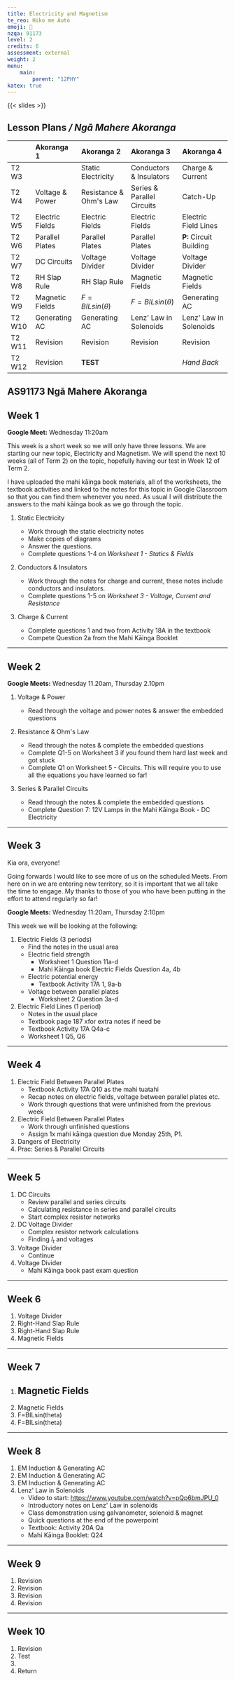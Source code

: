 ```yaml
---
title: Electricity and Magnetism
te_reo: Hiko me Autō
emoji: 🧲
nzqa: 91173
level: 2
credits: 6
assessment: external
weight: 2
menu:
    main:
        parent: "12PHY"
katex: true
---
```


{{< slides >}}

## Lesson Plans _/ Ngā Mahere Akoranga_ 


|        | Akoranga 1      | Akoranga 2             | Akoranga 3                 | Akoranga 4              |
|:-------|:----------------|:-----------------------|:---------------------------|:------------------------|
| T2 W3  |                 | Static Electricity     | Conductors & Insulators    | Charge & Current        |
| T2 W4  | Voltage & Power | Resistance & Ohm's Law | Series & Parallel Circuits | Catch-Up                |
| T2 W5  | Electric Fields | Electric Fields        | Electric Fields            | Electric Field Lines    |
| T2 W6  | Parallel Plates | Parallel Plates        | Parallel Plates            | __P:__ Circuit Building |
| T2 W7  | DC Circuits     | Voltage Divider        | Voltage Divider            | Voltage Divider         |
| T2 W8  | RH Slap Rule    | RH Slap Rule           | Magnetic Fields            | Magnetic Fields         |
| T2 W9  | Magnetic Fields | $F=BILsin(\theta)$     | $F=BILsin(\theta)$         | Generating AC           |
| T2 W10 | Generating AC   | Generating AC          | Lenz' Law in Solenoids     | Lenz' Law in Solenoids  |
| T2 W11 | Revision        | Revision               | Revision                   | Revision                |
| T2 W12 | Revision        | __TEST__               |                            | _Hand Back_             |

## AS91173 Ngā Mahere Akoranga

## Week 1

__Google Meet:__ Wednesday 11:20am

This week is a short week so we will only have three lessons. We are starting our new topic, Electricity and Magnetism. We will spend the next 10 weeks (all of Term 2) on the topic, hopefully having our test in Week 12 of Term 2.

I have uploaded the mahi kāinga book materials, all of the worksheets, the textbook activities and linked to the notes for this topic in Google Classroom so that you can find them whenever you need. As usual I will distribute the answers to the mahi kāinga book as we go through the topic.

1. Static Electricity
    - Work through the static electricity notes
    - Make copies of diagrams
    - Answer the questions.
    - Complete questions 1-4 on _Worksheet 1 - Statics & Fields_

2. Conductors & Insulators
    - Work through the notes for charge and current, these notes include conductors and insulators.
    - Complete questions 1-5 on _Worksheet 3 - Voltage, Current and Resistance_

3. Charge & Current
    - Complete questions 1 and two from Activity 18A in the textbook
    - Compete Question 2a from the Mahi Kāinga Booklet

---

## Week 2

__Google Meets:__ Wednesday 11.20am, Thursday 2.10pm

1. Voltage & Power
    - Read through the voltage and power notes & answer the embedded questions

2. Resistance & Ohm's Law
    - Read through the notes & complete the embedded questions
    - Complete Q1-5 on Worksheet 3 if you found them hard last week and got stuck
    - Complete Q1 on Worksheet 5 - Circuits. This will require you to use all the equations you have learned so far!

3. Series & Parallel Circuits
    - Read through the notes & complete the embedded questions
    - Complete Question 7: 12V Lamps in the Mahi Kāinga Book - DC Electricity

---

## Week 3

Kia ora, everyone!

Going forwards I would like to see more of us on the scheduled Meets. From here on in we are entering new territory, so it is important that we all take the time to engage. My thanks to those of you who have been putting in the effort to attend regularly so far!

__Google Meets:__ Wednesday 11:20am, Thursday 2:10pm

This week we will be looking at the following:

1. Electric Fields (3 periods)
    - Find the notes in the usual area
    - Electric field strength
        - Worksheet 1 Question 11a-d
        - Mahi Kāinga book Electric Fields Question 4a, 4b
    - Electric potential energy
        - Textbook Activity 17A 1, 9a-b 
    - Voltage between parallel plates
        - Worksheet 2 Question 3a-d
2. Electric Field Lines (1 period)
    - Notes in the usual place
    - Textbook page 187 xfor extra notes if need be
    - Textbook Activity 17A Q4a-c
    - Worksheet 1 Q5, Q6

---

## Week 4

1. Electric Field Between Parallel Plates
    - Textbook Activity 17A Q10 as the mahi tuatahi
    - Recap notes on electric fields, voltage between parallel plates etc.
    - Work through questions that were unfinished from the previous week
2. Electric Field Between Parallel Plates
    - Work through unfinished questions
    - Assign 1x mahi kāinga question due Monday 25th, P1.
3. Dangers of Electricity
4. Prac: Series & Parallel Circuits

---

## Week 5

1. DC Circuits
    - Review parallel and series circuits
    - Calculating resistance in series and parallel circuits
    - Start complex resistor networks
2. DC Voltage Divider
    - Complex resistor network calculations
    - Finding $I_{t}$ and voltages
3. Voltage Divider
    - Continue
4. Voltage Divider
    - Mahi Kāinga book past exam question

---

## Week 6

1. Voltage Divider
2. Right-Hand Slap Rule
3. Right-Hand Slap Rule
4. Magnetic Fields

---

## Week 7

1. Magnetic Fields
    - 
2. Magnetic Fields
3. F=BILsin(theta)
4. F=BILsin(theta)

---

## Week 8

1. EM Induction & Generating AC
2. EM Induction & Generating AC
3. EM Induction & Generating AC
4. Lenz' Law in Solenoids
    - Video to start: https://www.youtube.com/watch?v=pQp6bmJPU_0
    - Introductory notes on Lenz' Law in solenoids
    - Class demonstration using galvanometer, solenoid & magnet
    - Quick questions at the end of the powerpoint
    - Textbook: Activity 20A Qa
    - Mahi Kāinga Booklet: Q24

---

## Week 9

1. Revision
2. Revision
3. Revision
4. Revision

---

## Week 10

1. Revision
2. Test
3. 
4. Return
